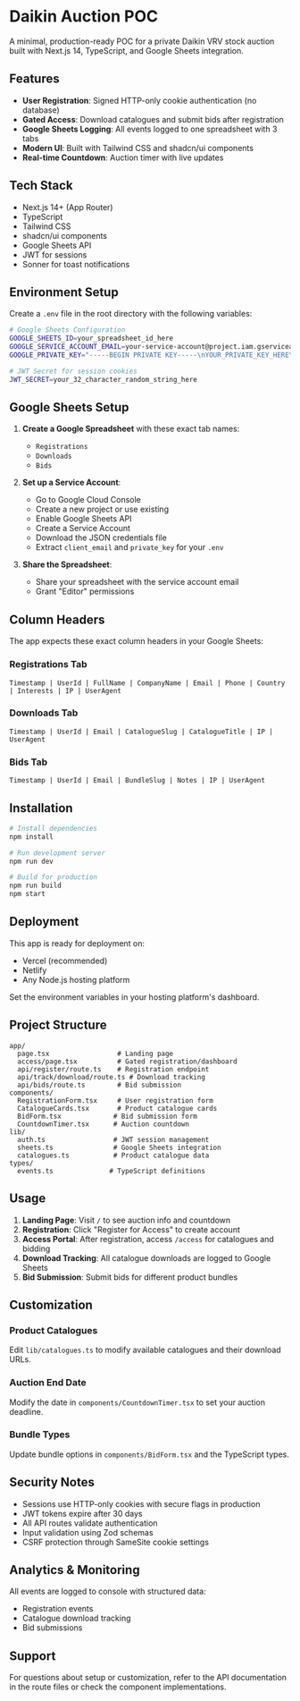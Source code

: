 # Daikin Auction POC

A minimal, production-ready POC for a private Daikin VRV stock auction built with Next.js 14, TypeScript, and Google Sheets integration.

## Features

- **User Registration**: Signed HTTP-only cookie authentication (no database)
- **Gated Access**: Download catalogues and submit bids after registration
- **Google Sheets Logging**: All events logged to one spreadsheet with 3 tabs
- **Modern UI**: Built with Tailwind CSS and shadcn/ui components
- **Real-time Countdown**: Auction timer with live updates

## Tech Stack

- Next.js 14+ (App Router)
- TypeScript
- Tailwind CSS
- shadcn/ui components
- Google Sheets API
- JWT for sessions
- Sonner for toast notifications

## Environment Setup

Create a `.env` file in the root directory with the following variables:

```bash
# Google Sheets Configuration
GOOGLE_SHEETS_ID=your_spreadsheet_id_here
GOOGLE_SERVICE_ACCOUNT_EMAIL=your-service-account@project.iam.gserviceaccount.com
GOOGLE_PRIVATE_KEY="-----BEGIN PRIVATE KEY-----\nYOUR_PRIVATE_KEY_HERE\n-----END PRIVATE KEY-----\n"

# JWT Secret for session cookies
JWT_SECRET=your_32_character_random_string_here
```

## Google Sheets Setup

1. **Create a Google Spreadsheet** with these exact tab names:
   - `Registrations`
   - `Downloads` 
   - `Bids`

2. **Set up a Service Account**:
   - Go to Google Cloud Console
   - Create a new project or use existing
   - Enable Google Sheets API
   - Create a Service Account
   - Download the JSON credentials file
   - Extract `client_email` and `private_key` for your `.env`

3. **Share the Spreadsheet**:
   - Share your spreadsheet with the service account email
   - Grant "Editor" permissions

## Column Headers

The app expects these exact column headers in your Google Sheets:

### Registrations Tab
`Timestamp | UserId | FullName | CompanyName | Email | Phone | Country | Interests | IP | UserAgent`

### Downloads Tab  
`Timestamp | UserId | Email | CatalogueSlug | CatalogueTitle | IP | UserAgent`

### Bids Tab
`Timestamp | UserId | Email | BundleSlug | Notes | IP | UserAgent`

## Installation

```bash
# Install dependencies
npm install

# Run development server
npm run dev

# Build for production
npm run build
npm start
```

## Deployment

This app is ready for deployment on:
- Vercel (recommended)
- Netlify
- Any Node.js hosting platform

Set the environment variables in your hosting platform's dashboard.

## Project Structure

```
app/
  page.tsx                 # Landing page
  access/page.tsx          # Gated registration/dashboard
  api/register/route.ts    # Registration endpoint
  api/track/download/route.ts # Download tracking
  api/bids/route.ts        # Bid submission
components/
  RegistrationForm.tsx     # User registration form
  CatalogueCards.tsx       # Product catalogue cards
  BidForm.tsx             # Bid submission form
  CountdownTimer.tsx      # Auction countdown
lib/
  auth.ts                 # JWT session management
  sheets.ts               # Google Sheets integration
  catalogues.ts           # Product catalogue data
types/
  events.ts              # TypeScript definitions
```

## Usage

1. **Landing Page**: Visit `/` to see auction info and countdown
2. **Registration**: Click "Register for Access" to create account
3. **Access Portal**: After registration, access `/access` for catalogues and bidding
4. **Download Tracking**: All catalogue downloads are logged to Google Sheets
5. **Bid Submission**: Submit bids for different product bundles

## Customization

### Product Catalogues
Edit `lib/catalogues.ts` to modify available catalogues and their download URLs.

### Auction End Date
Modify the date in `components/CountdownTimer.tsx` to set your auction deadline.

### Bundle Types
Update bundle options in `components/BidForm.tsx` and the TypeScript types.

## Security Notes

- Sessions use HTTP-only cookies with secure flags in production
- JWT tokens expire after 30 days
- All API routes validate authentication
- Input validation using Zod schemas
- CSRF protection through SameSite cookie settings

## Analytics & Monitoring

All events are logged to console with structured data:
- Registration events
- Catalogue download tracking  
- Bid submissions

## Support

For questions about setup or customization, refer to the API documentation in the route files or check the component implementations.
